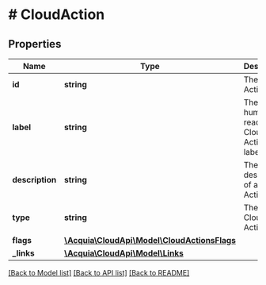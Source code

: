 # # CloudAction

## Properties

Name | Type | Description | Notes
------------ | ------------- | ------------- | -------------
**id** | **string** | The Cloud Action ID. |
**label** | **string** | The human-readable Cloud Action label. |
**description** | **string** | The description of a Cloud Action. |
**type** | **string** | The type of Cloud Action. |
**flags** | [**\Acquia\CloudApi\Model\CloudActionsFlags**](CloudActionsFlags.md) |  |
**_links** | [**\Acquia\CloudApi\Model\Links**](Links.md) |  |

[[Back to Model list]](../../README.md#models) [[Back to API list]](../../README.md#endpoints) [[Back to README]](../../README.md)
